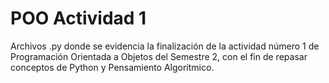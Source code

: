 # POO Actividad 1
Archivos .py donde se evidencia la finalización de la actividad número 1 de Programación Orientada a Objetos del Semestre 2, con el fin de repasar conceptos de Python y Pensamiento Algorítmico.
